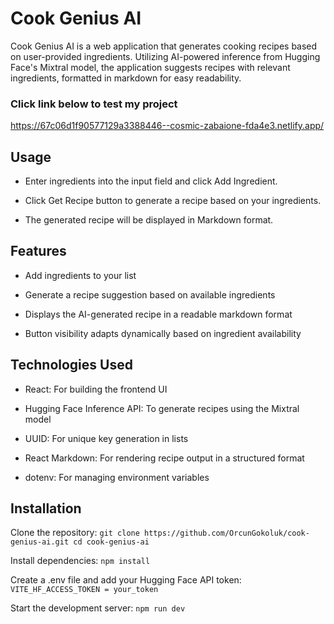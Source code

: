 # Cook Genius AI

Cook Genius AI is a web application that generates cooking recipes based on user-provided ingredients. Utilizing AI-powered inference from Hugging Face's Mixtral model, the application suggests recipes with relevant ingredients, formatted in markdown for easy readability.

### Click link below to test my project
<https://67c06d1f90577129a3388446--cosmic-zabaione-fda4e3.netlify.app/>

## Usage

- Enter ingredients into the input field and click Add Ingredient.

- Click Get Recipe button to generate a recipe based on your ingredients.

- The generated recipe will be displayed in Markdown format.

## Features

- Add ingredients to your list

- Generate a recipe suggestion based on available ingredients

- Displays the AI-generated recipe in a readable markdown format

- Button visibility adapts dynamically based on ingredient availability

## Technologies Used

- React: For building the frontend UI

- Hugging Face Inference API: To generate recipes using the Mixtral model

- UUID: For unique key generation in lists

- React Markdown: For rendering recipe output in a structured format

- dotenv: For managing environment variables

## Installation

Clone the repository:
``` git clone https://github.com/OrcunGokoluk/cook-genius-ai.git cd cook-genius-ai ```

Install dependencies:
``` npm install ```

Create a .env file and add your Hugging Face API token:
``` VITE_HF_ACCESS_TOKEN = your_token ```

Start the development server:
``` npm run dev ```

